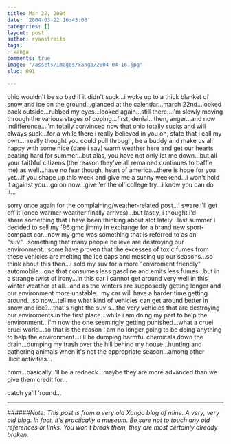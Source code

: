 ```yaml
---
title: Mar 22, 2004
date: '2004-03-22 16:43:00'
categories: []
layout: post
author: ryanstraits
tags:
- xanga
comments: true
image: "/assets/images/xanga/2004-04-16.jpg"
slug: 091

---
```

ohio wouldn't be so bad if it didn't suck...i woke up to a thick blanket of snow and ice on the ground...glanced at the calendar...march 22nd...looked back outside...rubbed my eyes...looked again...still there...i'm slowly moving through the various stages of coping...first, denial...then, anger...and now indifference...i'm totally convinced now that ohio totally sucks and will always suck...for a while there i really believed in you oh, state that i call my own...i really thought you could pull through, be a buddy and make us all happy with some nice (dare i say) warm weather here and get our hearts beating hard for summer...but alas, you have not only let me down...but all your faithful citizens (the reason they've all remained continues to baffle me) as well...have no fear though, heart of america...there is hope for you yet...if you shape up this week and give me a sunny weekend...i won't hold it against you...go on now...give 'er the ol' college try...i know you can do it...

<!-- break -->

sorry once again for the complaining/weather-related post...i sware i'll get off it (once warmer weather finally arrives)...but lastly, i thought i'd share something that i have been thinking about alot lately...last summer i decided to sell my '96 gmc jimmy in exchange for a brand new sport-compact car...now my gmc was something that is referred to as an "suv"...something that many people believe are destroying our environment...some have proven that the excesses of toxic fumes from these vehicles are melting the ice caps and messing up our seasons...so think about this then...i sold my suv for a more "enviroment friendly" automobile...one that consumes less gasoline and emits less fumes...but in a strange twist of irony...in this car i cannot get around very well in this winter weather at all...and as the winters are supposedly getting longer and our environment more unstable...my car will have a harder time getting around...so now...tell me what kind of vehicles can get around better in snow and ice?...that's right the suv's...the very vehicles that are destroying our enviroments in the first place...while i am doing my part to help the environment...i'm now the one seemingly getting punished...what a cruel cruel world...so that is the reason i am no longer going to be doing anything to help the environment...i'll be dumping harmful chemicals down the drain...dumping my trash over the hill behind my house...hunting and gathering animals when it's not the appropriate season...among other illicit activities...

hmm...basically i'll be a redneck...maybe they are more advanced than we give them credit for...

catch ya'll 'round...

---

######*Note: This post is from a very old Xanga blog of mine. A very, very old blog. In fact, it's practically a museum. Be sure not to touch any old references or links. You won't break them, they are most certainly already broken.*